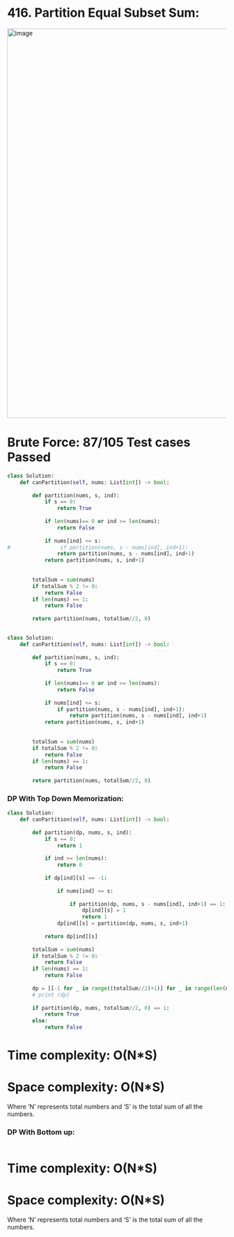 # 416. Partition Equal Subset Sum:

<img width="892" alt="image" src="https://user-images.githubusercontent.com/35987583/162420031-a51e54a6-f475-4cf4-8ca6-ce03499970a7.png">


# Brute Force: 87/105 Test cases Passed

```python
class Solution:
    def canPartition(self, nums: List[int]) -> bool:
        
        def partition(nums, s, ind):
            if s == 0:
                return True
            
            if len(nums)== 0 or ind >= len(nums):
                return False
            
            if nums[ind] <= s:
#                if partition(nums, s - nums[ind], ind+1):
                return partition(nums, s - nums[ind], ind+1)
            return partition(nums, s, ind+1)
               
        
        totalSum = sum(nums)
        if totalSum % 2 != 0:
            return False
        if len(nums) == 1:
            return False
        
        return partition(nums, totalSum//2, 0)
    
```

```python
class Solution:
    def canPartition(self, nums: List[int]) -> bool:
        
        def partition(nums, s, ind):
            if s == 0:
                return True
            
            if len(nums)== 0 or ind >= len(nums):
                return False
            
            if nums[ind] <= s:
                if partition(nums, s - nums[ind], ind+1):
                    return partition(nums, s - nums[ind], ind+1)
            return partition(nums, s, ind+1)
               
        
        totalSum = sum(nums)
        if totalSum % 2 != 0:
            return False
        if len(nums) == 1:
            return False
        
        return partition(nums, totalSum//2, 0)  
```


### DP With Top Down Memorization:

```python
class Solution:
    def canPartition(self, nums: List[int]) -> bool:
        
        def partition(dp, nums, s, ind):
            if s == 0:
                return 1
            
            if ind >= len(nums):
                return 0
            
            if dp[ind][s] == -1:
                
                if nums[ind] <= s:
                    
                    if partition(dp, nums, s - nums[ind], ind+1) == 1:
                        dp[ind][s] = 1
                        return 1
                dp[ind][s] = partition(dp, nums, s, ind+1)
            
            return dp[ind][s]
        
        totalSum = sum(nums)
        if totalSum % 2 != 0:
            return False
        if len(nums) == 1:
            return False
        
        dp = [[-1 for _ in range((totalSum//2)+1)] for _ in range(len(nums))]
        # print (dp)
        
        if partition(dp, nums, totalSum//2, 0) == 1:
            return True
        else:
            return False  
```


# Time complexity: O(N*S)
# Space complexity: O(N*S)

Where ‘N’ represents total numbers and ‘S’ is the total sum of all the numbers.




### DP With Bottom up:
```python

```



# Time complexity: O(N*S)
# Space complexity: O(N*S)

Where ‘N’ represents total numbers and ‘S’ is the total sum of all the numbers.





